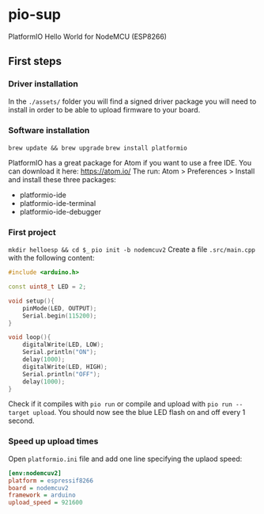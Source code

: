 # pio-sup
PlatformIO Hello World for NodeMCU (ESP8266)

## First steps

### Driver installation
In the `./assets/` folder you will find a signed driver package you will need to install in order to be able to upload firmware to your board.

### Software installation

`brew update && brew upgrade`
`brew install platformio`

PlatformIO has a great package for Atom if you want to use a free IDE. You can download it here: https://atom.io/
The run: Atom > Preferences > Install and install these three packages:
 - platformio-ide
 - platformio-ide-terminal
 - platformio-ide-debugger

### First project
`mkdir helloesp && cd $_`
`pio init -b nodemcuv2`
Create a file `.src/main.cpp` with the following content:
```cpp
#include <arduino.h>

const uint8_t LED = 2;

void setup(){
	pinMode(LED, OUTPUT);
	Serial.begin(115200);
}

void loop(){
	digitalWrite(LED, LOW);
	Serial.println("ON");
	delay(1000);
	digitalWrite(LED, HIGH);
	Serial.println("OFF");
	delay(1000);
}
```
Check if it compiles with `pio run` or compile and upload with `pio run --target upload`.
You should now see the blue LED flash on and off every 1 second.

### Speed up upload times
Open `platformio.ini` file and add one line specifying the uplaod speed:
```ini
[env:nodemcuv2]
platform = espressif8266
board = nodemcuv2
framework = arduino
upload_speed = 921600
```
